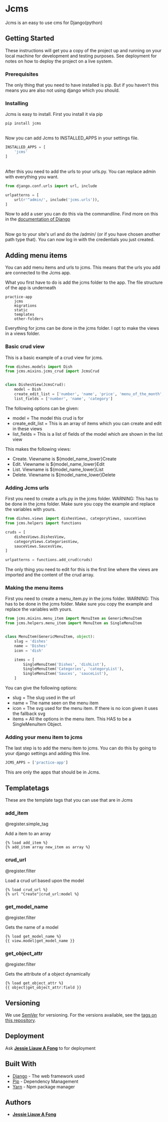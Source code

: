 # Jcms

Jcms is an easy to use cms for Django(python)

## Getting Started

These instructions will get you a copy of the project up and running on your local machine for development and testing purposes. See deployment for notes on how to deploy the project on a live system.

### Prerequisites

The only thing that you need to have installed is pip. But if you haven't this means you are also not using django which you should.

### Installing

Jcms is easy to install. First you install it via pip

```
pip install jcms
```

<br/>
Now you can add Jcms to INSTALLED_APPS in your settings file.

```python
INSTALLED_APPS = [
    'jcms'
]
```

<br/>
After this you need to add the urls to your urls.py. You can replace admin with everything you want.

```python
from django.conf.urls import url, include

urlpatterns = [
    url(r'^admin/', include('jcms.urls')),
]
```

Now to add a user you can do this via the commandline. Find more on this in the [documentation of Django](https://docs.djangoproject.com/en/1.11/topics/auth/default/)

<br/>
Now go to your site's url and do the /admin/ (or if you have chosen another path type that). You can now log in with the credentials you just created.


## Adding menu items

You can add menu items and urls to jcms. This means that the urls you add are connected to the Jcms app.

What you first have to do is add the jcms folder to the app. The file structure of the app is underneath

```
practice-app
    jcms
    migrations
    static
    templates
    other-folders
```

Everything for jcms can be done in the jcms folder. I opt to make the views in a views folder.

### Basic crud view

This is a basic example of a crud view for jcms.

```python
from dishes.models import Dish
from jcms.mixins.jcms_crud import JcmsCrud


class DishesView(JcmsCrud):
    model = Dish
    create_edit_list = ['number', 'name', 'price', 'menu_of_the_month', 'subtitle', 'category', 'image']
    list_fields = ['number', 'name', 'category']

```

The following options can be given:
* model = The model this crud is for
* create_edit_list = This is an array of items which you can create and edit in these views
* list_fields = This is a list of fields of the model which are shown in the list view

This makes the following views:
* Create. Viewname is ${model_name_lower}Create
* Edit. Viewname is ${model_name_lower}Edit
* List. Viewname is ${model_name_lower}List
* Delete. Viewname is ${model_name_lower}Delete

### Adding Jcms urls

First you need to create a urls.py in the jcms folder. WARNING: This has to be done in the jcms folder. Make sure you copy the example and replace the variables with yours.

```python
from dishes.views import dishesViews, categoryViews, sauceViews
from jcms.helpers import functions

cruds = [
    dishesViews.DishesView,
    categoryViews.CategoriesView,
    sauceViews.SaucesView,
]

urlpatterns = functions.add_crud(cruds)
```

The only thing you need to edit for this is the first line where the views are imported and the content of the crud array.


### Making the menu items

First you need to create a menu_item.py in the jcms folder. WARNING: This has to be done in the jcms folder. Make sure you copy the example and replace the variables with yours.

```python
from jcms.mixins.menu_item import MenuItem as GenericMenuItem
from jcms.helpers.menu_item import MenuItem as SingleMenuItem


class MenuItem(GenericMenuItem, object):
    slug = 'dishes'
    name = 'Dishes'
    icon = 'dish'

    items = [
        SingleMenuItem('Dishes', 'dishList'),
        SingleMenuItem('Categories', 'categoryList'),
        SingleMenuItem('Sauces', 'sauceList'),
    ]
```

You can give the following options:
* slug = The slug used in the url
* name = The name seen on the menu item
* icon = The svg used for the menu item. If there is no icon given it uses the fallback svg
* items = All the options in the menu item. This HAS to be a SingleMenuItem Object.

### Adding your menu item to jcms

The last step is to add the menu item to jcms. You can do this by going to your django settings and adding this line.

```python
JCMS_APPS = ['practice-app']
```

This are only the apps that should be in Jcms.

## Templatetags

These are the template tags that you can use that are in Jcms

### add_item

@register.simple_tag

Add a item to an array

```
{% load add_item %}
{% add_item array new_item as array %}
```

### crud_url

@register.filter

Load a crud url based upon the model

```
{% load crud_url %}
{% url "Create"|crud_url:model %}
```

### get_model_name

@register.filter

Gets the name of a model

```
{% load get_model_name %}
{{ view.model|get_model_name }}
```

### get_object_attr

@register.filter

Gets the attribute of a object dynamically

```
{% load get_object_attr %}
{{ object|get_object_attr:field }}
```

## Versioning

We use [SemVer](http://semver.org/) for versioning. For the versions available, see the [tags on this repository](https://github.com/your/project/tags).

## Deployment

Ask **[Jessie Liauw A Fong](https://github.com/jessielaf)** to for deployment

## Built With

* [Django](https://www.djangoproject.com/) - The web framework used
* [Pip](https://pypi.python.org/pypi/pip) - Dependency Management
* [Yarn](https://yarnpkg.com/) - Npm package manager

## Authors

* **[Jessie Liauw A Fong](https://github.com/jessielaf)**
